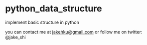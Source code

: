 python_data_structure
=====================

implement basic structure in python

you can contact me at jakehku@gmail.com
or follow me on twitter: @jake_shi
